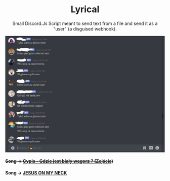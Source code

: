 <h1 align='center'> Lyrical </h1>
<p align='center'> Small Discord.Js Script meant to send text from a file and send it as a "user" (a disguised webhook). </p>
<img align='center' src='https://raw.githubusercontent.com/fweak-2/Lyrical/main/Github-Lyrical.PNG'>

#### ~~Song -> [Cypis - Gdzie jest biały węgorz ? (Zejście)](https://www.youtube.com/watch?v=qrxv0JNVtgY)~~
#### Song -> [JESUS ON MY NECK](https://www.youtube.com/watch?v=_PPs06cBMtI)
